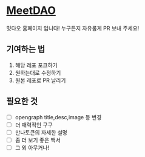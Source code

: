 # [MeetDAO](https://meetdao.app)

밋다오 홈페이지 입니다!
누구든지 자유롭게 PR 보내 주세요!

## 기여하는 법
1. 해당 레포 포크하기
2. 원하는대로 수정하기
3. 원본 레포로 PR 날리기

## 필요한 것

- [ ] opengraph title,desc,image 등 변경
- [ ] 더 매력적인 구구
- [ ] 만나토큰의 자세한 설명
- [ ] 좀 더 보기 좋은 백서
- [ ] 그 외 아무거나!
